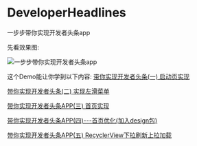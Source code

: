 # DeveloperHeadlines
一步步带你实现开发者头条app

先看效果图:

![一步步带你实现开发者头条app](https://github.com/privateworkemail/DeveloperHeadlines/blob/master/DeveloperHeadlines.gif)


这个Demo能让你学到以下内容:
[带你实现开发者头条(一) 启动页实现](http://blog.csdn.net/lowprofile_coding/article/details/51170252)

[带你实现开发者头条(二) 实现左滑菜单](http://blog.csdn.net/lowprofile_coding/article/details/51186965)

[带你实现开发者头条APP(三) 首页实现](http://blog.csdn.net/lowprofile_coding/article/details/51194577)

[带你实现开发者头条APP(四)---首页优化(加入design包)](http://blog.csdn.net/lowprofile_coding/article/details/51236496)

[带你实现开发者头条APP(五) RecyclerView下拉刷新上拉加载](http://blog.csdn.net/lowprofile_coding/article/details/51321896)
